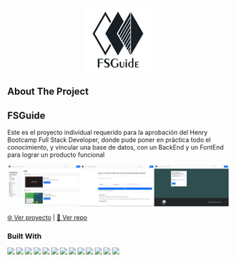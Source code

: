 <!-- PROJECT LOGO -->
<br />
<p align="center">
  <a https://jeremias-jalil.github.io/fs-guide/">
    <img src="https://github.com/jeremias-jalil/fs-guide/blob/master/src/logo-oscuro.png" alt="Logo" width="150" height="150">
  </a>


<!-- ABOUT THE PROJECT -->
## About The Project

## FSGuide


<p>Este es el proyecto individual requerido para la aprobación del Henry Bootcamp Full Stack Developer, donde pude poner en práctica todo el conocimiento, y vincular una base de datos, con un BackEnd y un FontEnd para lograr un producto funcional</p>

<img src="https://github.com/jeremias-jalil/jeremias-jalil/raw/main/images/fsGuideCapt.jpg"  />

<a href="https://jeremias-jalil.github.io/fs-guide/" target="_blank">🌐 Ver proyecto</a> | <a href="https://github.com/jeremias-jalil/fs-guide" target="_blank"> 📂 Ver repo</a>


### Built With
<img src = "https://img.shields.io/badge/-HTML5-E34F26?style=flat&logo=html5&logoColor=white"> <img src = "https://img.shields.io/badge/-CSS3-1572B6?style=flat&logo=css3&logoColor=white"> <img src="https://img.shields.io/badge/-React-000000?style=flat&logo=react&logoColor=00c8ff">
<img src="https://img.shields.io/badge/-Redux-764ABC?style=flat&logo=redux&logoColor=white "> <img src="https://img.shields.io/badge/-Bootstrap-563D7C?style=flat&logo=bootstrap&logoColor=white "> <img src="https://img.shields.io/badge/-Express.js-787878?style=flat"> <img src="https://img.shields.io/badge/-Node.js-3C873A?style=flat&logo=Node.js&logoColor=white"> <img src="https://img.shields.io/badge/-PostgreSQL-31648C?style=flat&logo=postgresql&logoColor=FFFFFF"> <img src="https://img.shields.io/badge/-Sequelize-399AF3?style=flat&logo=sequelize&logoColor=FFFFFF"> <img src="http://img.shields.io/badge/-Git-F1502F?style=flat&logo=git&logoColor=FFFFFF"> <img src="http://img.shields.io/badge/-Github-000000?style=flat&logo=github&logoColor=FFFFFF"> <img src="http://img.shields.io/badge/-Heroku-430098?style=flat&logo=heroku&logoColor=white"> <img src="http://img.shields.io/badge/-Nodemailer-21AF6F?style=flat&logo=nodemailer&logoColor=white">



